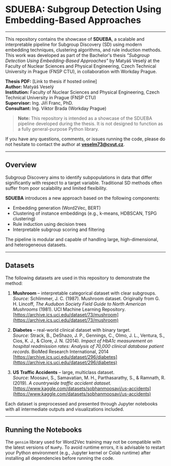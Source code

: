 # SDUEBA: Subgroup Detection Using Embedding-Based Approaches

---

This repository contains the showcase of **SDUEBA**, a scalable and interpretable pipeline for Subgroup Discovery (SD) using modern embedding techniques, clustering algorithms, and rule induction methods. This work was developed as part of the Bachelor's thesis *"Subgroup Detection Using Embedding-Based Approaches"* by Matyáš Veselý at the Faculty of Nuclear Sciences and Physical Engineering, Czech Technical University in Prague (FNSP CTU), in collaboration with Workday Prague.

**Thesis PDF:** [Link to thesis if hosted online]  
**Author:** Matyáš Veselý  
**Institution:** Faculty of Nuclear Sciences and Physical Engineering, Czech Technical University in Prague (FNSP CTU)  
**Supervisor:** Ing. Jiří Franc, PhD.  
**Consultant:** Ing. Viktor Brada (Workday Prague)

> **Note:** This repository is intended as a showcase of the SDUEBA pipeline developed during the thesis. It is not designed to function as a fully general-purpose Python library.

If you have any questions, comments, or issues running the code, please do not hesitate to contact the author at **veselm73@cvut.cz**.

---

## Overview

Subgroup Discovery aims to identify subpopulations in data that differ significantly with respect to a target variable. Traditional SD methods often suffer from poor scalability and limited flexibility.

**SDUEBA** introduces a new approach based on the following components:

- Embedding generation (Word2Vec, BERT)
- Clustering of instance embeddings (e.g., k-means, HDBSCAN, TSPG clustering)
- Rule induction using decision trees
- Interpretable subgroup scoring and filtering

The pipeline is modular and capable of handling large, high-dimensional, and heterogeneous datasets.

---

## Datasets

The following datasets are used in this repository to demonstrate the method:

1. **Mushroom** – interpretable categorical dataset with clear subgroups.  
   *Source:* Schlimmer, J. C. (1987). Mushroom dataset. Originally from G. H. Lincoff, *The Audubon Society Field Guide to North American Mushrooms* (1981). UCI Machine Learning Repository. [https://archive.ics.uci.edu/dataset/73/mushroom](https://archive.ics.uci.edu/dataset/73/mushroom)

2. **Diabetes** – real-world clinical dataset with binary target.  
   *Source:* Strack, B., DeShazo, J. P., Gennings, C., Olmo, J. L., Ventura, S., Cios, K. J., & Clore, J. N. (2014). *Impact of HbA1c measurement on hospital readmission rates: Analysis of 70,000 clinical database patient records*. BioMed Research International, 2014  
   [https://archive.ics.uci.edu/dataset/296/diabetes](https://archive.ics.uci.edu/dataset/296/diabetes)

3. **US Traffic Accidents** – large, multiclass dataset.  
   *Source:* Moosavi, S., Samavatian, M. H., Parthasarathy, S., & Ramnath, R. (2019). *A countrywide traffic accident dataset.*  
   [https://www.kaggle.com/datasets/sobhanmoosavi/us-accidents](https://www.kaggle.com/datasets/sobhanmoosavi/us-accidents)

Each dataset is preprocessed and presented through Jupyter notebooks with all intermediate outputs and visualizations included.

---

## Running the Notebooks

The `gensim` library used for Word2Vec training may not be compatible with the latest versions of `NumPy`. To avoid runtime errors, it is advisable to restart your Python environment (e.g., Jupyter kernel or Colab runtime) after installing all dependencies before running the code.

